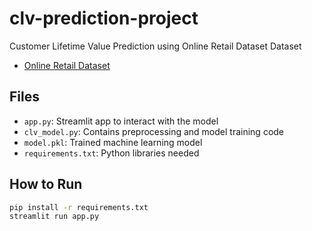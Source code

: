# clv-prediction-project
Customer Lifetime Value Prediction using Online Retail Dataset
Dataset
- [Online Retail Dataset](https://www.kaggle.com/datasets/lakshmi25npathi/online-retail-dataset)

## Files
- `app.py`: Streamlit app to interact with the model
- `clv_model.py`: Contains preprocessing and model training code
- `model.pkl`: Trained machine learning model
- `requirements.txt`: Python libraries needed

## How to Run

```bash
pip install -r requirements.txt
streamlit run app.py
